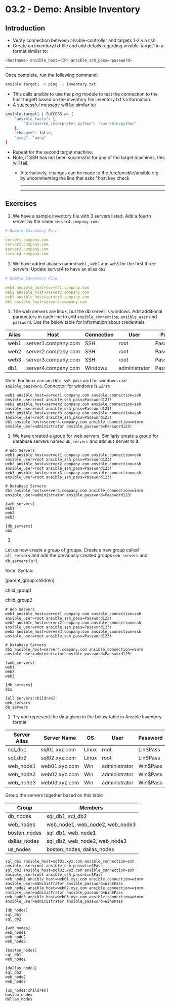 # 03.2 - Demo: Ansible Inventory

## Introduction

- Verify connection between ansible-controller and targets 1-2 via ssh
- Create an inventory.txt file and add details regarding  ansible-target1 in a format similar to:

```bash
<hostname> ansible_host=<IP> ansible_ssh_pass=<password>
```

---

Once complete, run the following command:

```bash
ansible target1 -m ping -i inventory.txt
```

- This calls ansible to use the ping module to test the connection to the host target1 based on the inventory file inventory.txt's information.
- A successful message will be similar to:

```bash
ansible-target1 | SUCCESS => {
    "ansible_facts": {
        "discovered_interpreter_python": "/usr/bin/python"
    },
    "changed": false,
    "ping": "pong"
}
```

- Repeat for the second target machine.
- Note, if SSH has not been successful for any of the target machines, this will fail.
  - Alternatively, changes can be made to the /etc/ansible/ansible.cfg by uncommenting the line that asks "host key check

    ---

    ---

## Exercises

1. We have a sample inventory file with 3 servers listed. Add a fourth server by the name `server4.company.com`.

```yaml
# Sample Inventory File

server1.company.com
server2.company.com
server3.company.com
server4.company.com
```

1. We have added aliases named `web1`
, `web2`
 and `web3`
 for the first three servers. Update server4 to have an alias `db1`

```yaml
# Sample Inventory File

web1 ansible_host=server1.company.com
web2 ansible_host=server2.company.com
web3 ansible_host=server3.company.com
db1 ansible_host=server4.company.com
```

1. The web servers are linux, but the db server is windows. Add additional parameters in each line to add `ansible_connection`, `ansible_user` and `password`. Use the below table for information about credentials.

| Alias | Host | Connection | User | Password |
| --- | --- | --- | --- | --- |
| web1 | server1.company.com | SSH | root | Password123! |
| web2 | server2.company.com | SSH | root | Password123! |
| web3 | server3.company.com | SSH | root | Password123! |
| db1 | server4.company.com | Windows | administrator | Password123! |

Note: For linux use `ansible_ssh_pass` and for windows use `ansible_password`. Connector for windows is `winrm`

```shell
web1 ansible_host=server1.company.com ansible_connection=ssh ansible_user=root ansible_ssh_pass=Password123!
web2 ansible_host=server2.company.com ansible_connection=ssh ansible_user=root ansible_ssh_pass=Password123!
web3 ansible_host=server3.company.com ansible_connection=ssh ansible_user=root ansible_ssh_pass=Password123!
db1 ansible_host=server4.company.com ansible_connection=winrm ansible_user=administrator ansible_password=Password123!
```

1. We have created a group for web servers. Similarly create a group for database servers named `db_servers` and add `db1` server to it.

```shell
# Web Servers
web1 ansible_host=server1.company.com ansible_connection=ssh ansible_user=root ansible_ssh_pass=Password123!
web2 ansible_host=server2.company.com ansible_connection=ssh ansible_user=root ansible_ssh_pass=Password123!
web3 ansible_host=server3.company.com ansible_connection=ssh ansible_user=root ansible_ssh_pass=Password123!

# Database Servers
db1 ansible_host=server4.company.com ansible_connection=winrm ansible_user=administrator ansible_password=Password123!

[web_servers]
web1
web2
web3

[db_servers]
db1
```

1.

Let us now create a group of groups. Create a new group called `all_servers` and add the previously created groups `web_servers` and `db_servers` to it.

Note: Syntax:

[parent_group:children]

child_group1

child_group2

```shell
# Web Servers
web1 ansible_host=server1.company.com ansible_connection=ssh ansible_user=root ansible_ssh_pass=Password123!
web2 ansible_host=server2.company.com ansible_connection=ssh ansible_user=root ansible_ssh_pass=Password123!
web3 ansible_host=server3.company.com ansible_connection=ssh ansible_user=root ansible_ssh_pass=Password123!

# Database Servers
db1 ansible_host=server4.company.com ansible_connection=winrm ansible_user=administrator ansible_password=Password123!

[web_servers]
web1
web2
web3

[db_servers]
db1

[all_servers:children]
web_servers
db_servers
```

1. Try and represent the data given in the below table in Ansible Inventory format

| Server Alias | Server Name | OS | User | Password |
| --- | --- | --- | --- | --- |
| sql_db1 | sql01.xyz.com | Linux | root | Lin$Pass |
| sql_db2 | sql02.xyz.com | Linux | root | Lin$Pass |
| web_node1 | web01.xyz.com | Win | administrator | Win$Pass |
| web_node2 | web02.xyz.com | Win | administrator | Win$Pass |
| web_node3 | web03.xyz.com | Win | administrator | Win$Pass |

Group the servers together based on this table

| Group | Members |
| --- | --- |
| db_nodes | sql_db1, sql_db2 |
| web_nodes | web_node1, web_node2, web_node3 |
| boston_nodes | sql_db1, web_node1 |
| dallas_nodes | sql_db2, web_node2, web_node3 |
| us_nodes | boston_nodes, dallas_nodes |

```shell
sql_db1 ansible_host=sql01.xyz.com ansible_connection=ssh ansible_user=root ansible_ssh_pass=Lin$Pass
sql_db2 ansible_host=sql02.xyz.com ansible_connection=ssh ansible_user=root ansible_ssh_pass=Lin$Pass
web_node1 ansible_host=web01.xyz.com ansible_connection=winrm ansible_user=administrator ansible_password=Win$Pass
web_node2 ansible_host=web02.xyz.com ansible_connection=winrm ansible_user=administrator ansible_password=Win$Pass
web_node3 ansible_host=web03.xyz.com ansible_connection=winrm ansible_user=administrator ansible_password=Win$Pass

[db_nodes]
sql_db1
sql_db2

[web_nodes]
web_node1
web_node2
web_node3

[boston_nodes]
sql_db1
web_node1

[dallas_nodes]
sql_db2
web_node2
web_node3

[us_nodes:children]
boston_nodes
dallas_nodes
```
